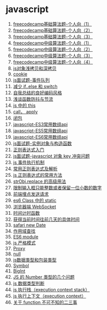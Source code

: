 <!--
 * @Descripttion: js 文章列表
 * @Author: tom-z(spirit108@foxmail.com)
 * @Date: 2019-12-06 08:47:59
 * @LastEditors: tom-z(spirit108@foxmail.com)
 * @LastEditTime: 2020-12-06 22:34:59
 -->
# javascript
1. [freecodecamp基础算法题-个人向（1）](./1811/181101.md)
2. [freecodecamp基础算法题-个人向（2）](./1811/181102.md)
3. [freecodecamp基础算法题-个人向（3）](./1811/181103.md)
4. [freecodecamp中级算法题-个人向（1）](./1811/181104.md)
5. [freecodecamp中级算法题-个人向（2）](./1811/181105.md)
6. [freecodecamp中级算法题-个人向（3）](./1811/181106.md)
7. [freecodecamp中级算法题-个人向（4）](./1811/181107.md)
8. [js对象浅拷贝和深拷贝](./1811/181108.md)
9. [cookie](./1811/181109.md)
10. [js面试题-事件队列](./1812/181201.md)
11. [减少 if..else 和 switch](./1901/190101.md)
12. [自我总结的良好编码风格](./1902/02.md)
13. [浅谈函数防抖与节流](./1902/01.md)
14. [js 中的 this](./1902/09.md)
15. [call， apply](./1902/10.md)
16. [闭包](./1903/190301.md)
17. [javascript-ES3常用数组api](./1904/190401.md)
18. [javascript-ES5常用数组api](./1904/190402.md)
19. [javascript-ES6常用数组api](./1904/190403.md)
20. [js面试题-实例对象与构造函数](./1904/190404.md)
21. [正则表达式入门](./1904/190405.md)
22. [js面试题-javascript 对象 key 冲突问题](./1904/190406.md)
23. [js 事件执行机制](./1904/190407.md)
24. [常用正则表达式及解析](./1909/190901.md)
25. [js 正则表达式的常用方法](./1909/190902.md)
26. [strObj.replace 的高级用法](./1909/190903.md)
27. [限制输入框只能整数或者保留一位小数的数字](./1910/191001.md)
28. [前端埋点发送请求](./1912/191201.md)
29. [es6 Class 中的 static](./1912/191202.md)
30. [浏览器端 WebSocket](./2002/200201.md)
31. [时间计时函数](./2002/200202.md)
32. [获得当前时间往前几天的具体时间](./2002/200203.md)
33. [safari new Date](./2008/200801.md)
34. [作用域查找](./2010/201001.md)
35. [ES6 module](./2010/201002.md)
36. [js 严格模式](./2010/201003.md)
37. [Proxy](./2010/201004.md)
38. [null](./2011/201101.md)
39. [js数据类型和包装类型](./2011/201102.md)
40. [Symbol](./2011/201103.md)
41. [BigInt](./2011/201104.md)
42. [JS 的 Number 类型的几个问题](./2011/201105.md)
43. [js 数据类型判断](./2012/201201.md)
44. [js 执行栈（execution context stack）](./2012/201202.md)
45. [js 执行上下文（execution context）](./2012/201203.md)
46. [关于 function 不可不知的二三事](./2012/201204.md)
